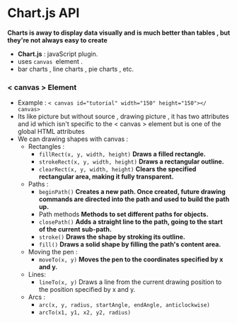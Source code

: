 # Chart.js API

**Charts is away to display data visually and is much better than tables , but they're not always easy to create**

- **Chart.js** : javaScript plugin.
- uses `canvas `element .
- bar charts , line charts , pie charts , etc.


### < canvas > Element 
- Example : `< canvas id="tutorial" width="150" height="150"></ canvas>`
- Its like picture but without source , drawing picture , it has two attributes and id which isn't specific to the < canvas > element but is one of the global HTML attributes 
- We can drawing shapes with canvas :
  - Rectangles :
    - `fillRect(x, y, width, height)` **Draws a filled rectangle.**
    - `strokeRect(x, y, width, height)` **Draws a rectangular outline.**
    - `clearRect(x, y, width, height)` **Clears the specified rectangular area, making it fully transparent.**
  - Paths :
    - `beginPath()` **Creates a new path. Once created, future drawing commands are directed into the path and used to build the path up.**
    - Path methods **Methods to set different paths for objects.**
    - `closePath()` **Adds a straight line to the path, going to the start of the current sub-path.**
    - `stroke()` **Draws the shape by stroking its outline.**
    - `fill()` **Draws a solid shape by filling the path's content area.**
  - Moving the pen :
    - `moveTo(x, y)` **Moves the pen to the coordinates specified by x and y.**
  - Lines:
    - `lineTo(x, y)` Draws a line from the current drawing position to the position specified by x and y.
  - Arcs :
    - `arc(x, y, radius, startAngle, endAngle, anticlockwise)`
    - `arcTo(x1, y1, x2, y2, radius)`

